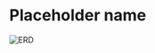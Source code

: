 # Placeholder name
![ERD](https://drive.google.com/drive/u/0/folders/1ftoH7eWaz22eGt9_KdBC5HKAaQXT988F)
